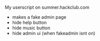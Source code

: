 My userscript on summer.hackclub.com
- makes a fake admin page
- hide help button
- hide music button
- hide admin ui (when fakeadmin isnt on)
